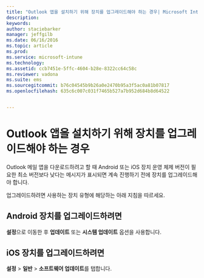 ```yaml
---
title: "Outlook 앱을 설치하기 위해 장치를 업그레이드해야 하는 경우| Microsoft Intune"
description: 
keywords: 
author: staciebarker
manager: jeffgilb
ms.date: 06/16/2016
ms.topic: article
ms.prod: 
ms.service: microsoft-intune
ms.technology: 
ms.assetid: ccb7451e-5ffc-4604-b28e-8322cc64c58c
ms.reviewer: vadona
ms.suite: ems
ms.sourcegitcommit: b76c04545b9b26a0e2470b95a3f5ac0a81b07817
ms.openlocfilehash: 635c6c007c031f7465b527a7b952d684b8d64522


---
```


# Outlook 앱을 설치하기 위해 장치를 업그레이드해야 하는 경우

Outlook 메일 앱을 다운로드하려고 할 때 Android 또는 iOS 장치 운영 체제 버전이 필요한 최소 버전보다 낮다는 메시지가 표시되면 계속 진행하기 전에 장치를 업그레이드해야 합니다. 

업그레이드하려면 사용하는 장치 유형에 해당하는 아래 지침을 따르세요.

## Android 장치를 업그레이드하려면
**설정**으로 이동한 후 **업데이트** 또는 **시스템 업데이트** 옵션을 사용합니다.

## iOS 장치를 업그레이드하려면
**설정** &gt; **일반** &gt; **소프트웨어 업데이트**를 탭합니다.




<!--HONumber=Jun16_HO3-->



